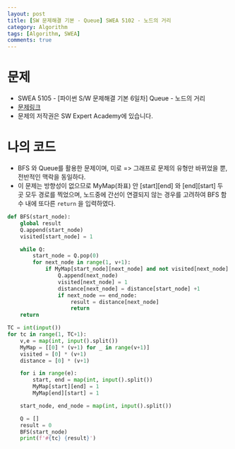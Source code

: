 ```yaml
---
layout: post
title: [SW 문제해결 기본 - Queue] SWEA 5102 - 노드의 거리
category: Algorithm
tags: [Algorithm, SWEA]
comments: true
---
```




# 문제

-  SWEA 5105 - [파이썬 S/W 문제해결 기본 6일차] Queue - 노드의 거리
-  [문제링크](https://www.swexpertacademy.com/main/learn/course/subjectDetail.do?courseId=AVuPDN86AAXw5UW6&subjectId=AWOVIoJqqfYDFAWg)
-  문제의 저작권은 SW Expert Academy에 있습니다.



# 나의 코드

- BFS 와 Queue를 활용한 문제이며, 미로 => 그래프로 문제의 유형만 바뀌었을 뿐,  전반적인 맥락을 동일하다.
- 이 문제는 방향성이 없으므로 MyMap(좌표) 안 \[start][end] 와 \[end][start] 두 곳 모두 경로를 찍었으며,  노드중에 간선이 연결되지 않는 경우를 고려하여 BFS 함수 내에 또다른 `return` 을 입력하였다.


```python
def BFS(start_node):
    global result
    Q.append(start_node)
    visited[start_node] = 1

    while Q:
        start_node = Q.pop(0)
        for next_node in range(1, v+1):
            if MyMap[start_node][next_node] and not visited[next_node]:
                Q.append(next_node)
                visited[next_node] = 1
                distance[next_node] = distance[start_node] +1
                if next_node == end_node:
                    result = distance[next_node]
                    return
    return

TC = int(input())
for tc in range(1, TC+1):
    v,e = map(int, input().split())
    MyMap = [[0] * (v+1) for _ in range(v+1)]
    visited = [0] * (v+1)
    distance = [0] * (v+1)

    for i in range(e):
        start, end = map(int, input().split())
        MyMap[start][end] = 1
        MyMap[end][start] = 1

    start_node, end_node = map(int, input().split())

    Q = []
    result = 0
    BFS(start_node)
    print(f'#{tc} {result}')
```
